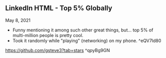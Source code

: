 ## LinkedIn HTML - Top 5% Globally
May 8, 2021

- Funny mentioning it among such other great things, but... top 5% of multi-million people is pretty cool.
- Took it randomly while "playing" (networking) on my phone. ^eQV7ld80

https://github.com/gsteve3?tab=stars ^qpyBg9GN